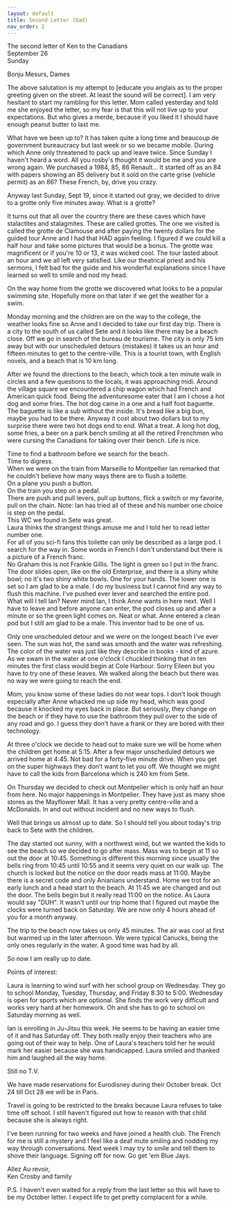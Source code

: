 ```yaml
---
layout: default
title: Second Letter (Dad)
nav_order: 2
---
```


The second letter of Ken to the Canadians   
September 26   
Sunday

Bonju Mesurs, Dames

The above salutation is my attempt to [educate you anglais as to the proper greeting given on the street. At least the sound will be correct]. I am very hesitant to start my rambling for this letter. Mom called yesterday and told me she enjoyed the letter, so my fear is that this will not live up to your expectations. But who gives a merde, because if you liked it I should have enough peanut butter to last me.

What have we been up to? It has taken quite a long time and beaucoup de government bureaucracy but last week or so we became mobile. During which Anne only threatened to pack up and leave twice. Since Sunday I haven't heard a word. All you rosby's thought it would be me and you are wrong again. We purchased a 1984, 85, 86 Renault... It started off as an 84 with papers showing an 85 delivery but it sold on the carte grise (vehicle permit) as an 86? These French, by, drive you crazy.

Anyway last Sunday, Sept 19, since it started out gray, we decided to drive to a grotte only five minutes away. What is a grotte?

It turns out that all over the country there are these caves which have stalactites and stalagmites. These are called grottes. The one we visited is called the grotte de Clamouse and after paying the twenty dollars for the guided tour Anne and I had that HAD again feeling. I figured if we could kill a half hour and take some pictures that would be a bonus. The grotte was magnificent or if you're 10 or 13, it was wicked cool. The tour lasted about an hour and we all left very satisfied. Like our theatrical priest and his sermons, I felt bad for the guide and his wonderful explanations since I have learned so well to smile and nod my head.

On the way home from the grotte we discovered what looks to be a popular swimming site. Hopefully more on that later if we get the weather for a swim.

Monday morning and the children are on the way to the college, the weather looks fine so Anne and I decided to take our first day trip. There is a city to the south of us called Sete and it looks like there may be a beach close. Off we go in search of the bureau de tourisme. The city is only 75 km away but with our unscheduled detours (mistakes) it takes us an hour and fifteen minutes to get to the centre-ville. This is a tourist town, with English novels, and a beach that is 10 km long.

After we found the directions to the beach, which took a ten minute walk in circles and a few questions to the locals, it was approaching midi. Around the village square we encountered a chip wagon which had French and American quick food. Being the adventuresome eater that I am I chose a hot dog and some fries. The hot dog came in a one and a half foot baguette. The baguette is like a sub without the inside. It's bread like a big bun, maybe you had to be there. Anyway it cost about two dollars but to my surprise there were two hot dogs end to end. What a treat. A long hot dog, some fries, a beer on a park bench smiling at all the retired Frenchmen who were cursing the Canadians for taking over their bench. Life is nice.

Time to find a bathroom before we search for the beach.  
Time to digress.  
When we were on the train from Marseille to Montpellier Ian remarked that he couldn't believe how many ways there are to flush a toilette.  
On a plane you push a button.  
On the train you step on a pedal.  
There are push and pull levers, pull up buttons, flick a switch or my favorite, pull on the chain. Note: Ian has tried all of these and his number one choice is step on the pedal.  
This WC we found in Sete was great.  
Laura thinks the strangest things amuse me and I told her to read letter number one.  
For all of you sci-fi fans this toilette can only be described as a large pod. I search for the way in. Some words in French I don't understand but there is a picture of a French franc.  
No Graham this is not Frankie Gillis. The light is green so I put in the franc. The door slides open, like on the old Enterprise, and there is a shiny white bowl; no it's two shiny white bowls. One for your hands. The lower one is set so I am glad to be a male. I do my business but I cannot find any way to flush this machine. I've pushed ever lever and searched the entire pod. What will I tell Ian? Never mind Ian, I think Anne wants in here next.  Well I have to leave and before anyone can enter, the pod closes up and after a minute or so the green light comes on. Neat or what. Anne entered a clean pod but I still am glad to be a male. This inventor had to be one of us.


Only one unscheduled detour and we were on the longest beach I've ever seen. The sun was hot, the sand was smooth and the water was refreshing. The color of the water was just like they describe in books - kind of azure. As we swam in the water at one o'clock I chuckled thinking that in ten minutes the first class would begin at Cole Harbour. Sorry Eileen but you have to try one of these leaves. We walked along the beach but there was no way we were going to reach the end.

Mom, you know some of these ladies do not wear tops. I don't look though especially after Anne whacked me up side my head, which was good because it knocked my eyes back in place. But seriously, they change on the beach or if they have to use the bathroom they pull over to the side of any road and go. I guess they don't have a frank or they are bored with their technology.

At three o'clock we decide to head out to make sure we will be home when the children get home at 5:15. After a few major unscheduled detours we arrived home at 4:45. Not bad for a forty-five minute drive. When you get on the super highways they don’t want to let you off. We thought we might have to call the kids from Barcelona which is 240 km from Sete.

On Thursday we decided to check out Montpelier which is only half an hour from here. No major happenings in Montpelier. They have just as many shoe stores as the Mayflower Mall. It has a very pretty centre-ville and a McDonalds. In and out without incident and no new ways to flush.

Well that brings us almost up to date. So I should tell you about today's trip back to Sete with the children.

The day started out sunny, with a northwest wind, but we wanted the kids to see the beach so we decided to go after mass. Mass was to begin at 11 so out the door at 10:45. Something is different this morning since usually the bells ring from 10:45 until 10:55 and it seems very quiet on our walk up. The church is locked but the notice on the door reads mass at 11:00. Maybe there is a secret code and only Anianians understand. Home we trot for an early lunch and a head start to the beach. At 11:45 we are changed and out the door. The bells begin but it really read 11:00 on the notice. As Laura would say "DUH". It wasn't until our trip home that I figured out maybe the clocks were turned back on Saturday. We are now only 4 hours ahead of you for a month anyway.

The trip to the beach now takes us only 45 minutes. The air was cool at first but warmed up in the later afternoon. We were typical Canucks, being the only ones regularly in the water. A good time was had by all.

So now I am really up to date.

Points of interest:

Laura is learning to wind surf with her school group on Wednesday. They go to school Monday, Tuesday, Thursday, and Friday 8:30 to 5:00. Wednesday is open for sports which are optional. She finds the work very difficult and works very hard at her homework. Oh and she has to go to school on Saturday morning as well.

Ian is enrolling in Ju-Jitsu this week. He seems to be having an easier time of it and has Saturday off. They both really enjoy their teachers who are going out of their way to help. One of Laura's teachers told her he would mark her easier because she was handicapped. Laura smiled and thanked him and laughed all the way home.

Still no T.V.

We have made reservations for Eurodisney during their October break. Oct 24 till Oct 28 we will be in Paris.

Travel is going to be restricted to the breaks because Laura refuses to take time off school. I still haven't figured out how to reason with that child because she is always right.

I've been running for two weeks and have joined a health club. The French for me is still a mystery and I feel like a deaf mute smiling and nodding my way through conversations. Next week I may try to smile and tell them to shove their language. Signing off for now. Go get 'em Blue Jays.

Allez Au revoir,  
Ken Crosby and family

P.S. I haven't even waited for a reply from the last letter so this will have to be my October letter. I expect life to get pretty complacent for a while.



